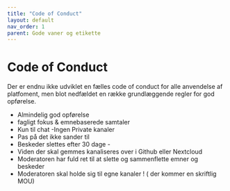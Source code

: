 ```yaml
---
title: "Code of Conduct"
layout: default
nav_order: 1
parent: Gode vaner og etikette
---
```

# Code of Conduct

Der er endnu ikke udviklet en fælles code of conduct for alle anvendelse af platfoment, men blot nedfældet en række grundlæggende regler for god opførelse.

- Almindelig god opførelse 
- fagligt fokus  & emnebaserede samtaler
- Kun til chat
 -Ingen Private kanaler 
- Pas på det ikke sander til 
- Beskeder slettes efter 30 dage -
- Viden der skal gemmes kanaliseres over i Github eller Nextcloud
- Moderatoren har fuld ret til at slette og sammenflette emner og beskeder
- Moderatoren skal holde sig til egne kanaler ! ( der kommer en skriftlig MOU)